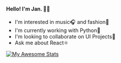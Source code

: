 #### Hello! I'm Jan. 👋🏽
* I'm interested in music🎧 and fashion🥼
* I'm currently working with Python🐍 
* I'm looking to collaborate on UI Projects📁
* Ask me about React⚛️

[![My Awesome Stats](https://awesome-github-stats.azurewebsites.net/user-stats/janjovellanos?cardType=level&theme=ayu-mirage&Title=E7E88BF5)](https://git.io/awesome-stats-card)

<!--
**janjovellanos/janjovellanos** is a ✨ _special_ ✨ repository because its `README.md` (this file) appears on your GitHub profile.

Here are some ideas to get you started:

- 🔭 I’m currently working on ...
- 🌱 I’m currently learning ...
- 👯 I’m looking to collaborate on ...
- 🤔 I’m looking for help with ...
- 💬 Ask me about ...
- 📫 How to reach me: ...
- 😄 Pronouns: ...
- ⚡ Fun fact: ...
-->
